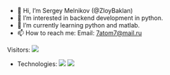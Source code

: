 - 👋 Hi, I’m Sergey Melnikov (@ZloyBaklan)
- 👀 I’m interested in backend development in python.
- 🌱 I’m currently learning python and matlab.
- 📫 How to reach me:
    Email: 7atom7@mail.ru

Visitors: 
![](https://komarev.com/ghpvc/?username=ZloyBaklan&color=red)

* Technologies: 
![](https://img.shields.io/badge/python-3.7-blue)
![](https://img.shields.io/badge/nginx-1.20.1-red)
<!---
ZloyBaklan/ZloyBaklan is a ✨ special ✨ repository because its `README.md` (this file) appears on your GitHub profile.
You can click the Preview link to take a look at your changes.
--->
